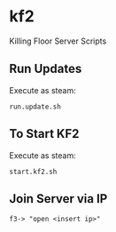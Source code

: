 # kf2
Killing Floor Server Scripts


## Run Updates

Execute as steam:
```
run.update.sh
```

## To Start KF2

Execute as steam:
```
start.kf2.sh
```

## Join Server via IP

```
f3-> "open <insert ip>"
```
